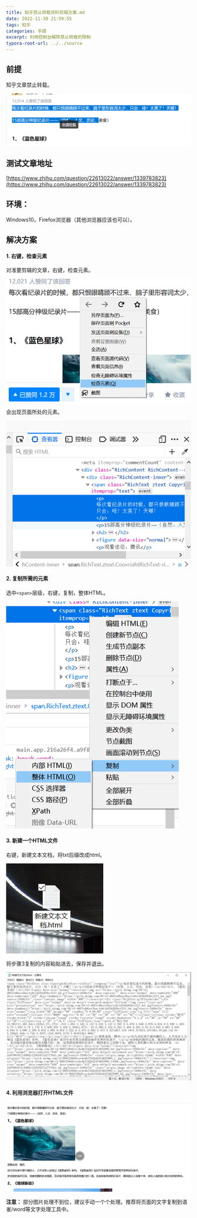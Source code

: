 ```yaml
---
title: 知乎禁止转载资料剪辑方案.md
date: 2022-11-30 21:59:55
tags: 知乎
categories: 手顺
excerpt: 利用控制台解除禁止转载的限制
typora-root-url: ../../source
---
```


## 前提

知乎文章禁止转载。

![](/images/知乎禁止转载资料剪辑方案/Pasted%20image%2020221127211704.png)


## 测试文章地址

[https://www.zhihu.com/question/22613022/answer/1339783823](https://www.zhihu.com/question/22613022/answer/1339783823)

## 环境：

Windows10，Firefox浏览器（其他浏览器应该也可以）。

## 解决方案

#### 1. 右键，检查元素

对准要剪辑的文章，右键，检查元素。

![](/images/知乎禁止转载资料剪辑方案/Pasted%20image%2020221127211751.png)

会出现页面所处的元素。

![](/images/知乎禁止转载资料剪辑方案/Pasted%20image%2020221127211800.png)

#### 2. 复制所需的元素
选中`<span>`层级，右键，复制，整体HTML。

![](/images/知乎禁止转载资料剪辑方案/Pasted%20image%2020221127211823.png)

#### 3. 新建一个HTML文件

右键，新建文本文档，将txt后缀改成html。

![](/images/%E7%9F%A5%E4%B9%8E%E7%A6%81%E6%AD%A2%E8%BD%AC%E8%BD%BD%E8%B5%84%E6%96%99%E5%89%AA%E8%BE%91%E6%96%B9%E6%A1%88/1595397969459-95b5a472-1640-41ef-9984-0b285568a772.png)

将步骤3复制的内容粘贴进去，保存并退出。

![](/images/知乎禁止转载资料剪辑方案/Pasted%20image%2020221127211836.png)

#### 4. 利用浏览器打开HTML文件

![](/images/%E7%9F%A5%E4%B9%8E%E7%A6%81%E6%AD%A2%E8%BD%AC%E8%BD%BD%E8%B5%84%E6%96%99%E5%89%AA%E8%BE%91%E6%96%B9%E6%A1%88/1595398115426-b4ec637b-3a7b-40dd-b110-f9f0bba0d3bf.png)

**注意：** 部分图片处理不到位，建议手动一个个处理。推荐将页面的文字复制到语雀/word等文字处理工具中。



